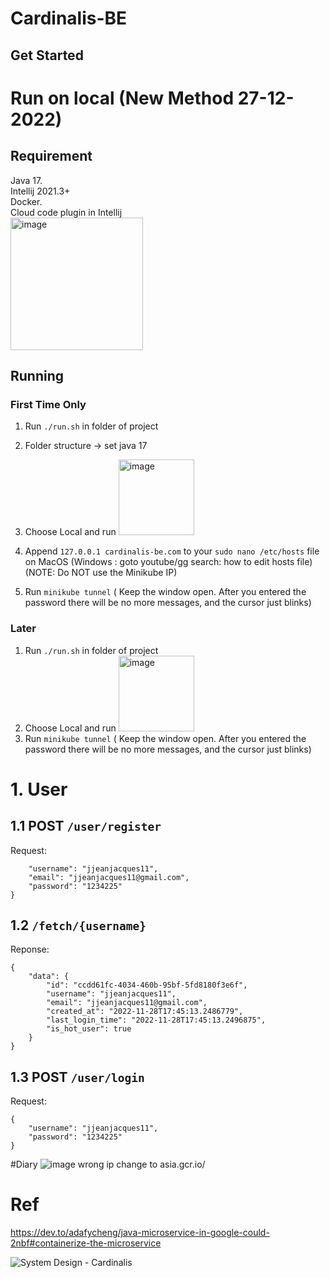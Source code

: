 # Cardinalis-BE
## Get Started



# Run on local (New Method 27-12-2022)      
## Requirement
Java 17.   
Intellij 2021.3+    
Docker.    
Cloud code plugin in Intellij     
<img width="212" alt="image" src="https://user-images.githubusercontent.com/67695658/209797868-73e07298-38f2-4ff8-abb2-b6b3587b2dc1.png">

## Running

### First Time Only
1. Run ```./run.sh``` in folder of project

2. Folder structure -> set java 17  

3. Choose Local and run  <img width="121" alt="image" src="https://user-images.githubusercontent.com/67695658/209936790-29aa12c0-bde1-4b1a-82ef-03c04efe12d3.png">

4. Append ```127.0.0.1 cardinalis-be.com``` to your ```sudo nano /etc/hosts``` file on MacOS (Windows : goto youtube/gg search: how to edit hosts file) (NOTE: Do NOT use the Minikube IP) 

5. Run ```minikube tunnel``` ( Keep the window open. After you entered the password there will be no more messages, and the cursor just blinks)   

### Later
1. Run ```./run.sh``` in folder of project
2. Choose Local and run  <img width="121" alt="image" src="https://user-images.githubusercontent.com/67695658/209936790-29aa12c0-bde1-4b1a-82ef-03c04efe12d3.png">
3.  Run ```minikube tunnel``` ( Keep the window open. After you entered the password there will be no more messages, and the cursor just blinks)   


# 1. User

## 1.1 POST ```/user/register```
Request:
```{
    "username": "jjeanjacques11",
    "email": "jjeanjacques11@gmail.com",
    "password": "1234225"
}
```

## 1.2 ```/fetch/{username}```

Reponse: 
```
{
    "data": {
        "id": "ccdd61fc-4034-460b-95bf-5fd8180f3e6f",
        "username": "jjeanjacques11",
        "email": "jjeanjacques11@gmail.com",
        "created_at": "2022-11-28T17:45:13.2486779",
        "last_login_time": "2022-11-28T17:45:13.2496875",
        "is_hot_user": true
    }
}
```
## 1.3 POST ```/user/login```
Request:
```
{
    "username": "jjeanjacques11",
    "password": "1234225"
}
```

#Diary
![image](https://user-images.githubusercontent.com/67695658/207519786-3c1d9086-4bd7-45e2-9992-fe383979e736.png)
wrong ip change to asia.gcr.io/

# Ref
https://dev.to/adafycheng/java-microservice-in-google-could-2nbf#containerize-the-microservice

![System Design - Cardinalis](https://user-images.githubusercontent.com/67695658/204201001-31fae380-3132-4845-9307-07b08d4147d5.png)

